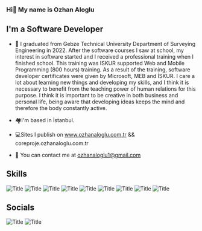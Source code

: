 ###  Hi👋 My name is Ozhan Aloglu

## I'm a Software Developer

- 💬 I graduated from Gebze Technical University Department of Surveying Engineering in 2022. After the software courses I saw at school, my interest in software started and I received a professional training when I finished school. This training was ISKUR supported Web and Mobile Programming (800 hours) training. As a result of the training, software developer certificates were given by Microsoft, MEB and İSKUR. I care a lot about learning new things and developing my skills, and I think it is necessary to benefit from the teaching power of human relations for this purpose. I think it is important to be creative in both business and personal life, being aware that developing ideas keeps the mind and therefore the body constantly active.


- :houses:I'm based in İstanbul.
- :computer:Sites I publish on 
www.ozhanaloglu.com.tr && coreproje.ozhanaloglu.com.tr
- :e-mail: You can contact me at ozhanaloglu1@gmail.com


## Skills

![](https://i.hizliresim.com/isxv88v.png?raw=true "Title") ![](https://i.hizliresim.com/4cyysxr.png?raw=true "Title") ![](https://i.hizliresim.com/av9x5xg.png?raw=true "Title") ![](https://i.hizliresim.com/pc83ery.png?raw=true "Title") ![](https://i.hizliresim.com/kwrgn3g.png?raw=true "Title") ![](https://i.hizliresim.com/5a1qepi.png?raw=true "Title") ![](https://i.hizliresim.com/az054si.png?raw=true "Title") ![](https://i.hizliresim.com/g87nd31.png?raw=true "Title") ![](https://i.hizliresim.com/3l395e7.png?raw=true "Title")

## Socials
![](https://i.hizliresim.com/qb6fwmh.png?raw=true "Title") ![](https://i.hizliresim.com/68ayugq.png?raw=true "Title")

